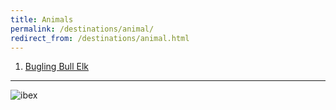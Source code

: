 ```yaml
---
title: Animals
permalink: /destinations/animal/
redirect_from: /destinations/animal.html
---
```

1. [Bugling Bull Elk](https://drive.google.com/file/d/1VaJa2Dhyz6qQ-f5ke6ooslLm-Xjr6Rf8/view?usp=sharing)

---

![ibex](../../assets/img/ibex.jpg)
